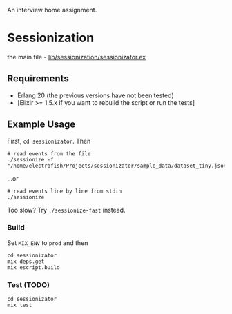 An interview home assignment.

# Sessionization

the main file - [lib/sessionization/sessionizator.ex](https://github.com/ChadoNihi/sessionizator/blob/master/lib/sessionization/sessionizator.ex)

## Requirements

- Erlang 20 (the previous versions have not been tested)
- [Elixir >= 1.5.x if you want to rebuild the script or run the tests]

## Example Usage

First, `cd sessionizator`. Then

```
# read events from the file
./sessionize -f "/home/electrofish/Projects/sessionizator/sample_data/dataset_tiny.json"
```

...or

```
# read events line by line from stdin
./sessionize
```

Too slow? Try `./sessionize-fast` instead.

### Build

Set `MIX_ENV` to `prod` and then

```
cd sessionizator
mix deps.get
mix escript.build
```

### Test (TODO)

```
cd sessionizator
mix test
```
